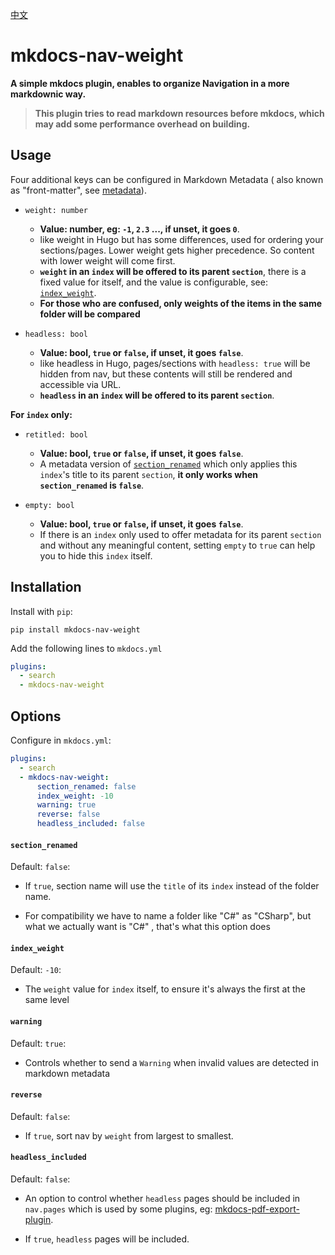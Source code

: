 [中文](./README_CN.md)
# mkdocs-nav-weight

**A simple mkdocs plugin, enables to organize Navigation in a more markdownic way.** 

> **This plugin tries to read markdown resources before mkdocs, which may add some performance overhead on building.**

## Usage

Four additional keys can be configured in Markdown Metadata ( also known as "front-matter", see [metadata](https://www.mkdocs.org/user-guide/writing-your-docs/#meta-data)).

- `weight: number`
    - **Value: number, eg: `-1`, `2.3` ..., if unset, it goes `0`**.
    - like weight in Hugo but has some differences, used for ordering your sections/pages. Lower weight gets higher precedence. So content with lower weight will come first. 
    - **`weight` in an `index` will be offered to its parent `section`**, there is a fixed value for itself, and the value is configurable, see: [`index_weight`](#index_weight).
    - **For those who are confused, only weights of the items in the same folder will be compared**

- `headless: bool`
    - **Value: bool, `true` or `false`, if unset, it goes `false`**.
    - like headless in Hugo, pages/sections with `headless: true` will be hidden from nav, but these contents will still be rendered and accessible via URL.
    - **`headless` in an `index` will be offered to its parent `section`**.

**For `index` only:**

- `retitled: bool`
    - **Value: bool, `true` or `false`, if unset, it goes `false`**.
    - A metadata version of [`section_renamed`](#section_renamed) which only applies this `index`'s title to its parent `section`, **it only works when `section_renamed` is `false`**.

- `empty: bool`
    - **Value: bool, `true` or `false`, if unset, it goes `false`**.
    - If there is an `index` only used to offer metadata for its parent `section` and without any meaningful content, setting `empty` to `true` can help you to hide this `index` itself.

## Installation

Install with `pip`:


```shell
pip install mkdocs-nav-weight
```

Add the following lines to `mkdocs.yml`

```yaml
plugins:
  - search
  - mkdocs-nav-weight
```

## Options

Configure in `mkdocs.yml`:

```yaml
plugins:
  - search
  - mkdocs-nav-weight:
      section_renamed: false
      index_weight: -10
      warning: true
      reverse: false
      headless_included: false
```

#### `section_renamed`

Default: `false`:

- If `true`, section name will use the `title` of its `index` instead of the folder name. 

- For compatibility we have to name a folder like "C#" as "CSharp", but what we actually want is "C#" , that's what this option does

#### `index_weight`

Default: `-10`:

- The `weight` value for `index` itself, to ensure it's always the first at the same level

#### `warning`

Default: `true`:

- Controls whether to send a `Warning` when invalid values are detected in markdown metadata

#### `reverse`

Default: `false`:

- If `true`, sort nav by `weight` from largest to smallest.

#### `headless_included`

Default: `false`:

- An option to control whether `headless` pages should be included in `nav.pages` which is used by some plugins, eg: [mkdocs-pdf-export-plugin](https://github.com/zhaoterryy/mkdocs-pdf-export-plugin).

- If `true`, `headless` pages will be included.